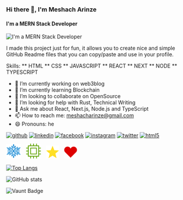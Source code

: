 ### Hi there 👋, I'm Meshach Arinze
#### I'm a MERN Stack Developer
![I'm a MERN Stack Developer](https://cdn.dribbble.com/users/1162077/screenshots/3848914/media/7ed7d5ca074b48b328150e5a231e8d1f.gif)

I made this project just for fun, it allows you to create nice and simple GitHub Readme files that you can copy/paste and use in your profile.

Skills: 
** HTML 
** CSS 
** JAVASCRIPT 
** REACT 
** NEXT 
** NODE 
** TYPESCRIPT

- 🔭 I’m currently working on web3blog 
- 🌱 I’m currently learning Blockchain 
- 👯 I’m looking to collaborate on OpenSource 
- 🤔 I’m looking for help with Rust, Technical Writing 
- 💬 Ask me about React, Next.js, Node.js and TypeScript 
- 📫 How to reach me: meshacharinze@gmail.com 
- 😄 Pronouns: he 


[<img src='https://cdn.jsdelivr.net/npm/simple-icons@3.0.1/icons/github.svg' alt='github' height='40'>](https://github.com/https://www.github.com/MeshachArinze)  [<img src='https://cdn.jsdelivr.net/npm/simple-icons@3.0.1/icons/linkedin.svg' alt='linkedin' height='40'>](https://www.linkedin.com/in/https://www.linkedin.com/in/meshach-ekene/)  [<img src='https://cdn.jsdelivr.net/npm/simple-icons@3.0.1/icons/facebook.svg' alt='facebook' height='40'>](https://www.facebook.com/https://web.facebook.com/arinze.meshachekene)  [<img src='https://cdn.jsdelivr.net/npm/simple-icons@3.0.1/icons/instagram.svg' alt='instagram' height='40'>](https://www.instagram.com/https://www.instagram.com/arinzemeshach//)  [<img src='https://cdn.jsdelivr.net/npm/simple-icons@3.0.1/icons/twitter.svg' alt='twitter' height='40'>](https://twitter.com/https://www.twitter.com/ArinzeMeshach)  [<img src='https://cdn.jsdelivr.net/npm/simple-icons@3.0.1/icons/html5.svg' alt='html5' height='40'>](https://myportfolio-five-liard.vercel.app/)  

<a href='https://archiveprogram.github.com/'><img src='https://raw.githubusercontent.com/acervenky/animated-github-badges/master/assets/acbadge.gif' width='40' height='40'></a> <a href='https://docs.github.com/en/developers'><img src='https://raw.githubusercontent.com/acervenky/animated-github-badges/master/assets/devbadge.gif' width='40' height='40'></a> <a href='https://stars.github.com/'><img src='https://raw.githubusercontent.com/acervenky/animated-github-badges/master/assets/starbadge.gif' width='35' height='35'></a> <a href='https://docs.github.com/en/github/supporting-the-open-source-community-with-github-sponsors'><img src='https://raw.githubusercontent.com/acervenky/animated-github-badges/master/assets/sponsorbadge.gif' width='35' height='35'></a> 

[![Top Langs](https://github-readme-stats.vercel.app/api/top-langs/?username=https://www.github.com/MeshachArinze)](https://github.com/anuraghazra/github-readme-stats)

![GitHub stats](https://github-readme-stats.vercel.app/api?username=https://www.github.com/MeshachArinze&show_icons=true)  

![Vaunt Badge](https://api.vaunt.dev/v1/github/entities/https://www.github.com/MeshachArinze/contributions?format=svg&private=false)  

